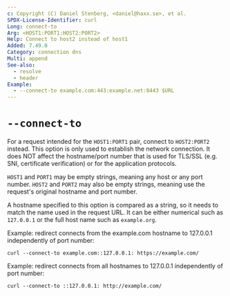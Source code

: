 ```yaml
---
c: Copyright (C) Daniel Stenberg, <daniel@haxx.se>, et al.
SPDX-License-Identifier: curl
Long: connect-to
Arg: <HOST1:PORT1:HOST2:PORT2>
Help: Connect to host2 instead of host1
Added: 7.49.0
Category: connection dns
Multi: append
See-also:
  - resolve
  - header
Example:
  - --connect-to example.com:443:example.net:8443 $URL
---
```


# `--connect-to`

For a request intended for the `HOST1:PORT1` pair, connect to `HOST2:PORT2`
instead. This option is only used to establish the network connection. It does
NOT affect the hostname/port number that is used for TLS/SSL (e.g. SNI,
certificate verification) or for the application protocols.

`HOST1` and `PORT1` may be empty strings, meaning any host or any port number.
`HOST2` and `PORT2` may also be empty strings, meaning use the request's
original hostname and port number.

A hostname specified to this option is compared as a string, so it needs to
match the name used in the request URL. It can be either numerical such as
`127.0.0.1` or the full host name such as `example.org`.

Example: redirect connects from the example.com hostname to 127.0.0.1
independently of port number:

    curl --connect-to example.com::127.0.0.1: https://example.com/

Example: redirect connects from all hostnames to 127.0.0.1 independently of
port number:

    curl --connect-to ::127.0.0.1: http://example.com/
